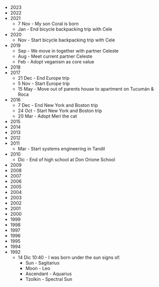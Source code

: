 - 2023
- 2022
- 2021
	- 7 Nov - My son Coral is born
	- Jan - End bicycle backpacking trip with Cele
- 2020
	- Nov - Start bicycle backpacking trip with Cele
- 2019
	- Sep - We move in together with partner Celeste
	- Aug - Meet current partner Celeste
	- Feb - Adopt veganism as core value
- 2018
- 2017
	- 21 Dec - End Europe trip
	- 5 Nov - Start Europe trip
	- 15 May - Move out of parents house to apartment on Tucumán & Roca
- 2016
	- 7 Dec - End New York and Boston trip
	- 24 Oct - Start New York and Boston trip
	- 20 Mar - Adopt Meri the cat
- 2015
- 2014
- 2013
- 2012
- 2011
	- Mar - Start systems engineering in Tandil
- 2010
	- Dic - End of high school at Don Orione School
- 2009
- 2008
- 2007
- 2006
- 2005
- 2004
- 2003
- 2002
- 2001
- 2000
- 1999
- 1998
- 1997
- 1996
- 1995
- 1994
- 1992
	- 14 Dic 10:40 - I was born under the sun signs of:
		- Sun - Sagitarius
		- Moon - Leo
		- Ascendant - Aquarius
		- Tzolkin - Spectral Sun
